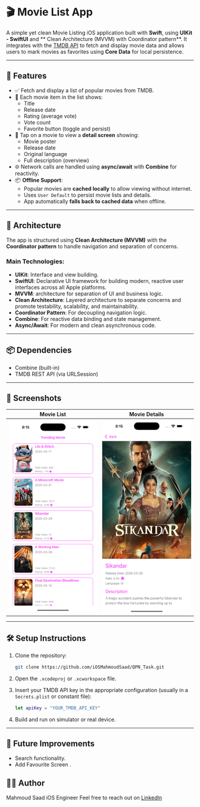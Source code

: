 # 🎬 Movie List App

A simple yet clean Movie Listing iOS application built with **Swift**, using **UIKit - SwiftUI** and ** Clean Architecture (MVVM) with Coordinator pattern**. It integrates with the [TMDB API](https://www.themoviedb.org/documentation/api) to fetch and display movie data and allows users to mark movies as favorites using **Core Data** for local persistence.

---

## 📱 Features

- ✅ Fetch and display a list of popular movies from TMDB.
- 📝 Each movie item in the list shows:
  - Title
  - Release date
  - Rating (average vote)
  - Vote count
  - Favorite button (toggle and persist)
- 📄 Tap on a movie to view a **detail screen** showing:
  - Movie poster
  - Release date
  - Original language
  - Full description (overview)
- 🌐 Network calls are handled using **async/await** with **Combine** for reactivity.
- 📦 **Offline Support**:
  - Popular movies are **cached locally** to allow viewing without internet.
  - Uses `User Default` to persist movie lists and details.
  - App automatically **falls back to cached data** when offline.

---

## 🧱 Architecture

The app is structured using **Clean Architecture (MVVM)** with the **Coordinator pattern** to handle navigation and separation of concerns.

### Main Technologies:

- **UIKit**: Interface and view building.
- **SwiftUI**: Declarative UI framework for building modern, reactive user interfaces across all Apple platforms.
- **MVVM**:  architecture for separation of UI and business logic.
- **Clean Architecture**: Layered architecture to separate concerns and promote testability, scalability, and maintainability.
- **Coordinator Pattern**: For decoupling navigation logic.
- **Combine**: For reactive data binding and state management.
- **Async/Await**: For modern and clean asynchronous code.

---

## 📦 Dependencies

- Combine (built-in)
- TMDB REST API (via URLSession)
---

## 📸 Screenshots

| Movie List | Movie Details |
|------------|----------------|
| ![List](Screenshot/MovieList.png) | ![Detail](Screenshot/MovieDetails.png) |

---

## 🛠️ Setup Instructions

1. Clone the repository:
   ```bash
   git clone https://github.com/iOSMahmoudSaad/QPN_Task.git
   ```

2. Open the `.xcodeproj` or `.xcworkspace` file.

3. Insert your TMDB API key in the appropriate configuration (usually in a `Secrets.plist` or constant file):
   ```swift
   let apiKey = "YOUR_TMDB_API_KEY"
   ```

4. Build and run on simulator or real device.

---

## 🧪 Future Improvements

- Search functionality.
- Add Favourite Screen .

## 👨‍💻 Author

Mahmoud Saad 
iOS Engineer
Feel free to reach out on [LinkedIn](https://www.linkedin.com/in/mahmoud-saad-ios/)

